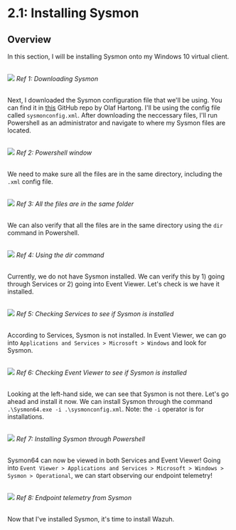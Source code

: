 # 2.1: Installing Sysmon
## Overview
In this section, I will be installing Sysmon onto my Windows 10 virtual client.

<br>
<img src="https://i.imgur.com/eoQGC0f.png">
<i>Ref 1: Downloading Sysmon</i>
<br> <br>

Next, I downloaded the Sysmon configuration file that we'll be using. You can find it in [this](https://github.com/olafhartong/sysmon-modular.git) GitHub repo by Olaf Hartong. I'll be using the config file called `sysmonconfig.xml`. After downloading the neccessary files, I'll run Powershell as an administrator and navigate to where my Sysmon files are located.

<br>
<img src="https://i.imgur.com/IF6Shia.png">
<i>Ref 2: Powershell window</i>
<br> <br>

We need to make sure all the files are in the same directory, including the `.xml` config file.

<br>
<img src="https://i.imgur.com/nGagVjV.png">
<i>Ref 3: All the files are in the same folder</i>
<br> <br>

We can also verify that all the files are in the same directory using the `dir` command in Powershell.

<br>
<img src="https://i.imgur.com/pu6joxs.png">
<i>Ref 4: Using the dir command</i>
<br> <br>

Currently, we do not have Sysmon installed. We can verify this by 1) going through Services or 2) going into Event Viewer. Let's check is we have it installed.

<br>
<img src="https://i.imgur.com/UBegSR1.png">
<i>Ref 5: Checking Services to see if Sysmon is installed</i>
<br> <br>

According to Services, Sysmon is not installed.
In Event Viewer, we can go into `Applications and Services > Microsoft > Windows` and look for Sysmon.

<br>
<img src="https://i.imgur.com/pNPoQhB.png">
<i>Ref 6: Checking Event Viewer to see if Sysmon is installed</i>
<br><br>

Looking at the left-hand side, we can see that Sysmon is not there. Let's go ahead and install it now. We can install Sysmon through the command `.\Sysmon64.exe -i .\sysmonconfig.xml`. Note: the `-i` operator is for installations.

<br>
<img src="https://i.imgur.com/FHOgN0J.png">
<i>Ref 7: Installing Sysmon through Powershell</i>
<br><br>

Sysmon64 can now be viewed in both Services and Event Viewer! Going into `Event Viewer > Applications and Services > Microsoft > Windows > Sysmon > Operational`, we can start observing our endpoint telemetry!

<br>
<img src="https://i.imgur.com/K1NJjZo.png">
<i>Ref 8: Endpoint telemetry from Sysmon</i>
<br><br>

Now that I've installed Sysmon, it's time to install Wazuh. 





